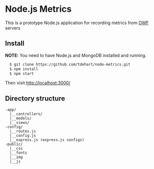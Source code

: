 # Node.js Metrics

This is a prototype Node.js application for recording metrics from [OWF](https://github.com/ozoneplatform/owf) servers

## Install

**NOTE:** You need to have Node.js and MongoDB installed and running.

```sh
  $ git clone https://github.com/tdehart/node-metrics.git
  $ npm install
  $ npm start
```

Then visit [http://localhost:3000/](http://localhost:3000/)

## Directory structure
```
-app/
  |__controllers/
  |__models/
  |__views/
-config/
  |__routes.js
  |__config.js
  |__express.js (express.js configs)
-public/
  |__css
  |__fonts
  |__img
  |__js
```